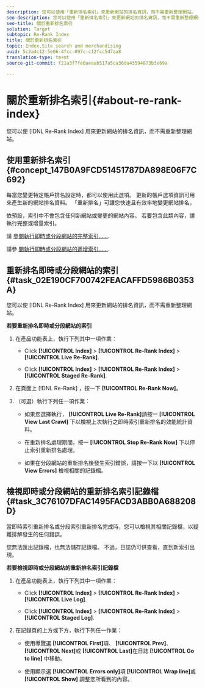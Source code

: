 ```yaml
---
description: 您可以使用「重新排名索引」來更新網站的排名資訊，而不需重新整理網站。
seo-description: 您可以使用「重新排名索引」來更新網站的排名資訊，而不需重新整理網站。
seo-title: 關於重新排名索引
solution: Target
subtopic: Re-Rank Index
title: 關於重新排名索引
topic: Index,Site search and merchandising
uuid: 5c2a4c12-5e06-4fcc-897c-c12fcc5d7aa8
translation-type: tm+mt
source-git-commit: f21a3f7fe0aeaab517a5ca36da43594873b3e69a

---
```



# 關於重新排名索引{#about-re-rank-index}

您可以使 [!DNL Re-Rank Index] 用來更新網站的排名資訊，而不需重新整理網站。

## 使用重新排名索引 {#concept_147B0A9FCD51451787DA898E06F7C692}

每當您變更特定帳戶排名設定時，都可以使用此選項。 更新的帳戶選項資訊可用來產生新的網站排名資料。 「重新排名」可讓您快速且有效率地變更網站排名。

依預設，索引中不會包含任何新網站或變更的網站內容。 若要包含此類內容，請執行完整或增量索引。

請 [參閱執行即時或分段網站的完整索引……](../c-about-index-menu/c-about-full-index.md#task_F7FE04D8A1654A7787FCCA31B45EB42D).

請參 [閱執行即時或分段網站的遞增索引……](../c-about-index-menu/c-about-incremental-index.md#task_9BFB6157F3884B2FAECB7E0E9CA318CB).

## 重新排名即時或分段網站的索引 {#task_02E190CF700742FEACAFFD5986B0353A}

您可以使 [!DNL Re-Rank Index] 用來更新網站的排名資訊，而不需重新整理網站。

**若要重新排名即時或分段網站的索引**

1. 在產品功能表上，執行下列其中一項作業：

   * Click **[!UICONTROL Index]** > **[!UICONTROL Re-Rank Index]** > **[!UICONTROL Live Re-Rank]**.

   * Click **[!UICONTROL Index]** > **[!UICONTROL Re-Rank Index]** > **[!UICONTROL Staged Re-Rank]**.

1. 在頁面上 [!DNL Re-Rank] ，按一下 **[!UICONTROL Re-Rank Now]**。
1. （可選）執行下列任一項作業：

   * 如果您選擇執行， **[!UICONTROL Live Re-Rank]**&#x200B;請按一 **[!UICONTROL View Last Crawl]** 下以檢視上次執行之即時索引重新排名的效能統計資料。

   * 在重新排名處理期間，按一 **[!UICONTROL Stop Re-Rank Now]** 下以停止索引重新排名處理。
   * 如果在分段網站的重新排名後發生索引錯誤，請按一下以 **[!UICONTROL View Errors]** 檢視相關的記錄檔。

## 檢視即時或分段網站的重新排名索引記錄檔 {#task_3C76107DFAC1495FACD3ABB0A688208D}

當即時索引重新排名或分段索引重新排名完成時，您可以檢視其相關記錄檔，以疑難排解發生的任何錯誤。

您無法匯出記錄檔，也無法儲存記錄檔。 不過，日誌仍可供查看，直到新索引出現。

**若要檢視即時或分段網站的重新排名索引記錄檔**

1. 在產品功能表上，執行下列其中一項作業：

   * Click **[!UICONTROL Index]** > **[!UICONTROL Re-Rank Index]** > **[!UICONTROL Live Log]**.

   * Click **[!UICONTROL Index]** > **[!UICONTROL Re-Rank Index]** > **[!UICONTROL Staged Log]**.

1. 在記錄頁的上方或下方，執行下列任一作業：

   * 使用導覽選 **[!UICONTROL First]**&#x200B;項、 **[!UICONTROL Prev]**、 **[!UICONTROL Next]**&#x200B;或 **[!UICONTROL Last]**&#x200B;在日誌 **[!UICONTROL Go to line]** 中移動。

   * 使用顯示選 **[!UICONTROL Errors only]**&#x200B;項 **[!UICONTROL Wrap line]**&#x200B;或 **[!UICONTROL Show]** 調整您所看到的內容。


